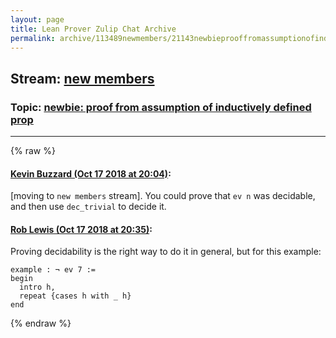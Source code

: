 ```yaml
---
layout: page
title: Lean Prover Zulip Chat Archive 
permalink: archive/113489newmembers/21143newbieprooffromassumptionofinductivelydefinedprop.html
---
```


## Stream: [new members](index.html)
### Topic: [newbie: proof from assumption of inductively defined prop](21143newbieprooffromassumptionofinductivelydefinedprop.html)

---


{% raw %}
#### [ Kevin Buzzard (Oct 17 2018 at 20:04)](https://leanprover.zulipchat.com/#narrow/stream/113489-new%20members/topic/newbie%3A%20proof%20from%20assumption%20of%20inductively%20defined%20prop/near/135989819):
[moving to `new members` stream]. You could prove that `ev n` was decidable, and then use `dec_trivial` to decide it.

#### [ Rob Lewis (Oct 17 2018 at 20:35)](https://leanprover.zulipchat.com/#narrow/stream/113489-new%20members/topic/newbie%3A%20proof%20from%20assumption%20of%20inductively%20defined%20prop/near/135991991):
Proving decidability is the right way to do it in general, but for this example:
```lean
example : ¬ ev 7 :=
begin
  intro h,
  repeat {cases h with _ h}
end
```


{% endraw %}
